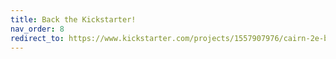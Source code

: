 ```yaml
---
title: Back the Kickstarter!
nav_order: 8
redirect_to: https://www.kickstarter.com/projects/1557907976/cairn-2e-boxed-set/ 
---
```

